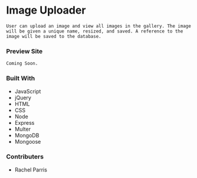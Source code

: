 # Image Uploader

 ```
User can upload an image and view all images in the gallery. The image will be given a unique name, resized, and saved. A reference to the image will be saved to the database.
 ```

### Preview Site

```
Coming Soon.
```

### Built With

* JavaScript
* jQuery
* HTML
* CSS
* Node
* Express
* Multer
* MongoDB
* Mongoose

### Contributers

* Rachel Parris


